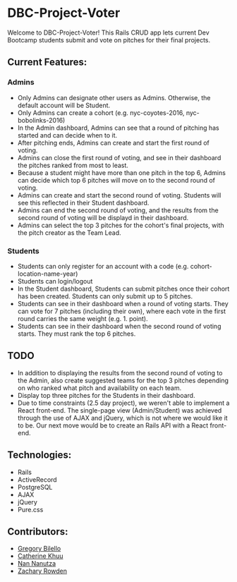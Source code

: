 # DBC-Project-Voter 

Welcome to DBC-Project-Voter! This Rails CRUD app lets current Dev Bootcamp students submit and vote on pitches for their final projects. 


## Current Features: 

### Admins

- Only Admins can designate other users as Admins. Otherwise, the default account will be Student.
- Only Admins can create a cohort (e.g. nyc-coyotes-2016, nyc-bobolinks-2016)
- In the Admin dashboard, Admins can see that a round of pitching has started and can decide when to it. 
- After pitching ends, Admins can create and start the first round of voting. 
- Admins can close the first round of voting, and see in their dashboard the pitches ranked from most to least.
- Because a student might have more than one pitch in the top 6, Admins can decide which top 6 pitches will move on to the second round of voting.
- Admins can create and start the second round of voting. Students will see this reflected in their Student dashboard. 
- Admins can end the second round of voting, and the results from the second round of voting will be displayd in their dashboard. 
- Admins can select the top 3 pitches for the cohort's final projects, with the pitch creator as the Team Lead. 

### Students 

- Students can only register for an account with a code (e.g. cohort-location-name-year)
- Students can login/logout 
- In the Student dashboard, Students can submit pitches once their cohort has been created. Students can only submit up to 5 pitches.  
- Students can see in their dashboard when a round of voting starts. They can vote for 7 pitches (including their own), where each vote in the first round carries the same weight (e.g. 1. point).
- Students can see in their dashboard when the second round of voting starts. They must rank the top 6 pitches. 


## TODO

- In addition to displaying the results from the second round of voting to the Admin, also create suggested teams for the top 3 pitches depending on who ranked what pitch and availability on each team.
- Display top three pitches for the Students in their dashboard.
- Due to time constraints (2.5 day project), we weren't able to implement a React front-end. The single-page view (Admin/Student) was achieved through the use of AJAX and jQuery, which is not where we would like it to be. Our next move would be to create an Rails API with a React front-end.


## Technologies:
- Rails 
- ActiveRecord
- PostgreSQL
- AJAX
- jQuery
- Pure.css 


## Contributors: 

- [Gregory Bilello](http://www.github.com/gvbilello)
- [Catherine Khuu](http://www.github.com/catkhuu)
- [Nan Nanutza](http://www.github.com/nanutza)
- [Zachary Rowden](http://www.github.com/regulus33)

 



